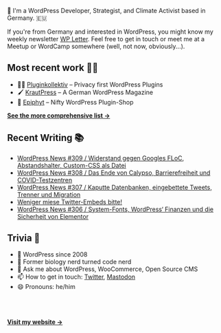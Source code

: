👋 I'm a WordPress Developer, Strategist, and Climate Activist based in Germany. 🇪🇺

If you're from Germany and interested in WordPress, you might know my weekly newsletter [WP Letter](https://wpletter.de/). Feel free to get in touch or meet me at a Meetup or WordCamp somewhere (well, not now, obviously...).


## Most recent work 👷‍♂️

- 👨‍💻 [Pluginkollektiv](https://github.com/pluginkollektiv) – Privacy first WordPress Plugins
- 🖌️ [KrautPress](https://krautpress.de) – A German WordPress Magazine
- 🌱 [Epiphyt](https://epiph.yt) – Nifty WordPress Plugin-Shop

**[See the more comprehensive list &rarr;](https://simonkraft.com/what-i-do)**


## Recent Writing 📚

<!-- BLOG-POST-LIST:START -->
- [WordPress News #309 / Widerstand gegen Googles FLoC, Abstandshalter, Custom-CSS als Datei](https://feed.wpletter.de/link/14399/14420384/309)
- [WordPress News #308 / Das Ende von Calypso, Barrierefreiheit und COVID-Testzentren](https://feed.wpletter.de/link/14399/14406995/308)
- [WordPress News #307 / Kaputte Datenbanken, eingebettete Tweets, Trenner und Migration](https://feed.wpletter.de/link/14399/14382290/307)
- [Weniger miese Twitter-Embeds bitte!](https://simon.blog/2021/miese-twitter-embeds/)
- [WordPress News #306 / System-Fonts, WordPress‘ Finanzen und die Sicherheit von Elementor](https://feed.wpletter.de/link/14399/14366941/306)
<!-- BLOG-POST-LIST:END -->


## Trivia 🤪

- 👴 WordPress since 2008
- 🌱 Former biology nerd turned code nerd
- 💬 Ask me about WordPress, WooCommerce, Open Source CMS
- 📫 How to get in touch: [Twitter](https://twitter.com/krafit), [Mastodon](https://dewp.space/@simon)
- 😄 Pronouns: he/him

<br/><br/><br/>
**[Visit my website &rarr;](https://simonkraft.com)**